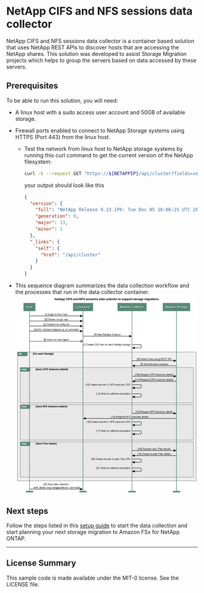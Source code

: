 # NetApp CIFS and NFS sessions data collector

NetApp CIFS and NFS sessions data collector is a container based solution that uses NetApp REST APIs to discover hosts that are accessing the NetApp shares. This solution was developed to assist Storage Migration projects which helps to group the servers based on data accessed by these servers.

## Prerequisites

To be able to run this solution, you will need:

- A linux host with a sudo access user account and 50GB of available storage.
- Firewall ports enabled to connect to NetApp Storage systems using HTTPS (Port 443) from the linux host.
  - Test the network from linux host to NetApp storage systems by running this curl command to get the current version of the NetApp filesystem:  

    ```bash
    curl -k --request GET "https://${NETAPPIP}/api/cluster?fields=version" --user ${NETAPPUSER}:${NETAPPPASSWORD}
    ```

    your output should look like this

    ```json
    {
      "version": {
        "full": "NetApp Release 9.13.1P6: Tue Dec 05 16:06:25 UTC 2023",
        "generation": 9,
        "major": 13,
        "minor": 1
      },
      "_links": {
        "self": {
          "href": "/api/cluster"
        }
      }
    }
    ```

- This sequence diagram summarizes the data collection workflow and the processes that run in the data collector container.  
  <img src='./images/NFS and CIFS Sessions data collector to support storage migrations.png' alt='Data collection sequence' width='800'>

## Next steps

Follow the steps listed in this [setup guide](./Setup.md) to start the data collection and start planning your next storage migration to Amazon FSx for NetApp ONTAP.


---

## License Summary

This sample code is made available under the MIT-0 license. See the LICENSE file.